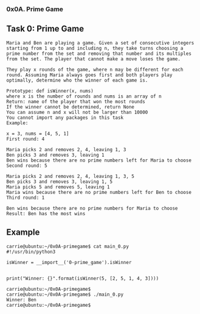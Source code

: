 ### 0x0A. Prime Game

## Task 0: Prime Game
    Maria and Ben are playing a game. Given a set of consecutive integers starting from 1 up to and including n, they take turns choosing a prime number from the set and removing that number and its multiples from the set. The player that cannot make a move loses the game.

    They play x rounds of the game, where n may be different for each round. Assuming Maria always goes first and both players play optimally, determine who the winner of each game is.

    Prototype: def isWinner(x, nums)
    where x is the number of rounds and nums is an array of n
    Return: name of the player that won the most rounds
    If the winner cannot be determined, return None
    You can assume n and x will not be larger than 10000
    You cannot import any packages in this task
    Example:

    x = 3, nums = [4, 5, 1]
    First round: 4

    Maria picks 2 and removes 2, 4, leaving 1, 3
    Ben picks 3 and removes 3, leaving 1
    Ben wins because there are no prime numbers left for Maria to choose
    Second round: 5

    Maria picks 2 and removes 2, 4, leaving 1, 3, 5
    Ben picks 3 and removes 3, leaving 1, 5
    Maria picks 5 and removes 5, leaving 1
    Maria wins because there are no prime numbers left for Ben to choose
    Third round: 1

    Ben wins because there are no prime numbers for Maria to choose
    Result: Ben has the most wins

## Example
    carrie@ubuntu:~/0x0A-primegame$ cat main_0.py
    #!/usr/bin/python3

    isWinner = __import__('0-prime_game').isWinner


    print("Winner: {}".format(isWinner(5, [2, 5, 1, 4, 3])))

    carrie@ubuntu:~/0x0A-primegame$
    carrie@ubuntu:~/0x0A-primegame$ ./main_0.py
    Winner: Ben
    carrie@ubuntu:~/0x0A-primegame$
